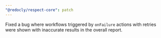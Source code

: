 ```yaml
---
"@redocly/respect-core": patch
---
```


Fixed a bug where workflows triggered by `onFailure` actions with retries were shown with inaccurate results in the overall report.
